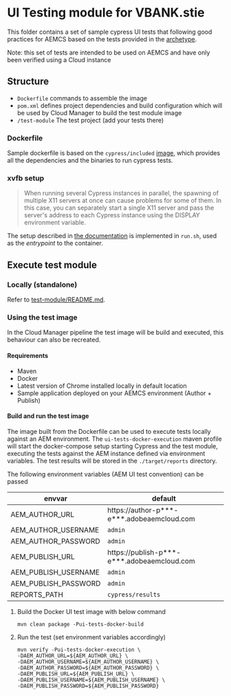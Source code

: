 
UI Testing module for VBANK.stie
===

This folder contains a set of sample cypress UI tests that following good practices for AEMCS based on the tests 
provided in the [archetype](https://github.com/adobe/aem-project-archetype/tree/develop/src/main/archetype/ui.tests.cypress).

Note: this set of tests are intended to be used on AEMCS and have only been verified using a Cloud instance

## Structure

- `Dockerfile` commands to assemble the image
- `pom.xml` defines project dependencies and build configuration which will be used by Cloud Manager to build the test module image
- `/test-module` The test project (add your tests there)

### Dockerfile

Sample dockerfile is based on the `cypress/included` [image](https://hub.docker.com/r/cypress/included), which
provides all the dependencies and the binaries to run cypress tests.

### xvfb setup

>When running several Cypress instances in parallel, the spawning of multiple X11 servers at once can cause
> problems for some of them. In this case, you can separately start a single X11 server and pass the server's
> address to each Cypress instance using the DISPLAY environment variable.

The setup described in [the documentation](https://docs.cypress.io/guides/continuous-integration/introduction#In-Docker)
is implemented in `run.sh`,  used as the _entrypoint_ to the container.

## Execute test module

### Locally (standalone)

Refer to [test-module/README.md](test-module/README.md).

### Using the test image

In the Cloud Manager pipeline the test image will be build and executed, this behaviour can also be recreated.

#### Requirements

* Maven
* Docker
* Latest version of Chrome installed locally in default location
* Sample application deployed on your AEMCS environment (Author + Publish)

#### Build and run the test image

The image built from the Dockerfile can be used to execute tests locally against an AEM environment. The `ui-tests-docker-execution`
maven profile will start the docker-compose setup starting Cypress and the test module, executing the tests against
the AEM instance defined via environment variables. The test results will be stored in the `./target/reports` directory.

The following environment variables (AEM UI test convention) can be passed

| envvar | default |
| --- | --- |
| AEM_AUTHOR_URL | https://author-p***-e***.adobeaemcloud.com |
| AEM_AUTHOR_USERNAME | `admin` |
| AEM_AUTHOR_PASSWORD | `admin` |
| AEM_PUBLISH_URL | https://publish-p***-e***.adobeaemcloud.com|
| AEM_PUBLISH_USERNAME | `admin` |
| AEM_PUBLISH_PASSWORD | `admin` |
| REPORTS_PATH | `cypress/results` |


1. Build the Docker UI test image with below command
   ```
   mvn clean package -Pui-tests-docker-build
   ```

2. Run the test (set environment variables accordingly)
   ```
   mvn verify -Pui-tests-docker-execution \
   -DAEM_AUTHOR_URL=${AEM_AUTHOR_URL} \
   -DAEM_AUTHOR_USERNAME=${AEM_AUTHOR_USERNAME} \
   -DAEM_AUTHOR_PASSWORD=${AEM_AUTHOR_PASSWORD} \
   -DAEM_PUBLISH_URL=${AEM_PUBLISH_URL} \
   -DAEM_PUBLISH_USERNAME=${AEM_PUBLISH_USERNAME} \
   -DAEM_PUBLISH_PASSWORD=${AEM_PUBLISH_PASSWORD}   
   ```
